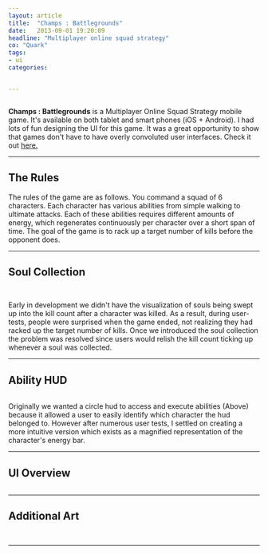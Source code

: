 ```yaml
---
layout: article
title:  "Champs : Battlegrounds"
date:   2013-09-01 19:20:09
headline: "Multiplayer online squad strategy"
co: "Quark"
tags:
- ui
categories:


---
```


<figure>
<img class="lazy" data-original="{{edchao.github.io}}/assets/img_champs_cover.jpg" />
</figure>

<!--more-->

**Champs : Battlegrounds** is a Multiplayer Online Squad Strategy mobile game.  It's available on both tablet and smart phones (iOS + Android). I had lots of fun designing the UI for this game.  It was a great opportunity to show that games don't have to have overly convoluted user interfaces.  Check it out <a href="http://champsgame.com">here.</a>

---

## The Rules

The rules of the game are as follows.  You command a squad of 6 characters.  Each character has various abilities from simple walking to ultimate attacks.  Each of these abilities requires different amounts of energy, which regenerates continuously per character over a short span of time.  The goal of the game is to rack up a target number of kills before the opponent does.

---

## Soul Collection


<figure>
<img class="lazy" data-original="{{edchao.github.io}}/assets/img_champs.jpg" />
</figure>

<figure>
<img class="lazy" data-original="{{edchao.github.io}}/assets/img_champs_killcount.jpg" />
</figure>


Early in development we didn't have the visualization of souls being swept up into the kill count after a character was killed. As a result, during user-tests, people were surprised when the game ended, not realizing they had racked up the target number of kills.  Once we introduced the soul collection the problem was resolved since users would relish the kill count ticking up whenever a soul was collected.

---

## Ability HUD

<figure>
<img class="lazy" data-original="{{edchao.github.io}}/assets/img_hud_change.jpg" />
</figure>

Originally we wanted a circle hud to access and execute abilities (Above) because it allowed a user to easily identify which character the hud belonged to.  However after numerous user tests, I settled on creating a more intuitive version which exists as a magnified representation of the character's energy bar.  

---

## UI Overview

<figure>
<img class="lazy" data-original="{{edchao.github.io}}/assets/img_champs_ui.jpg" />
</figure>

---

## Additional Art

<figure>
<img class="lazy" data-original="{{edchao.github.io}}/assets/img_champs_badges.jpg" />
</figure>

<figure>
<img class="lazy" data-original="{{edchao.github.io}}/assets/img_champs_tourn.jpg" />
</figure>

---
